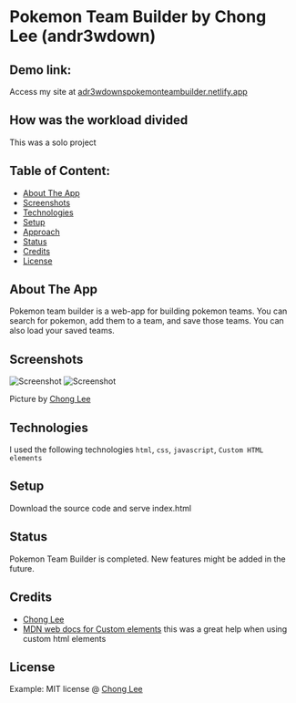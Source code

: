 # Pokemon Team Builder by Chong Lee (andr3wdown)

## Demo link:
Access my site at [adr3wdownspokemonteambuilder.netlify.app](https://adr3wdownspokemonteambuilder.netlify.app/)

## How was the workload divided
This was a solo project 

## Table of Content:

- [About The App](#about-the-app)
- [Screenshots](#screenshots)
- [Technologies](#technologies)
- [Setup](#setup)
- [Approach](#approach)
- [Status](#status)
- [Credits](#credits)
- [License](#license)

## About The App
Pokemon team builder is a web-app for building pokemon teams. You can search for pokemon, add them to a team, and save those teams. You can also load your saved teams.

## Screenshots
![Screenshot](https://i.ibb.co/Df84TGkf/Teambuilder.png)
![Screenshot](https://i.ibb.co/k65Thp28/Teambuilder1.png)

Picture by [Chong Lee](https://github.com/andr3wdown)

## Technologies 
I used the following technologies `html`, `css`, `javascript`, `Custom HTML elements`

## Setup
Download the source code and serve index.html

## Status
Pokemon Team Builder is completed. New features might be added in the future.

## Credits
- [Chong Lee](https://github.com/andr3wdown)
- [MDN web docs for Custom elements](https://developer.mozilla.org/en-US/docs/Web/API/Web_components/Using_custom_elements) this was a great help when using custom html elements


## License
Example: MIT license @ [Chong Lee](https://github.com/andr3wdown)